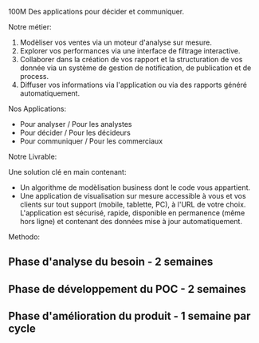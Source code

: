 100M
Des applications pour décider et communiquer.

Notre métier:
1. Modèliser vos ventes via un moteur d'analyse sur mesure.
2. Explorer vos performances via une interface de filtrage interactive.
3. Collaborer dans la création de vos rapport et la structuration de vos donnée via un système de gestion de notification, de publication et de process.
4. Diffuser vos informations via l'application ou via des rapports généré automatiquement.

Nos Applications:

- Pour analyser / Pour les analystes
- Pour décider / Pour les décideurs
- Pour communiquer / Pour les commerciaux

Notre Livrable:

Une solution clé en main contenant:
  - Un algorithme de modèlisation business dont le code vous appartient.
  - Une application de visualisation sur mesure accessible à vous et vos clients sur tout support (mobile, tablette, PC), à l'URL de votre choix. L'application est sécurisé, rapide, disponible en permanence (même hors ligne) et contenant des données mise à jour automatiquement.

Methodo:

Phase d'analyse du besoin - 2 semaines
  -
Phase de développement du POC - 2 semaines
  -
Phase d'amélioration du produit - 1 semaine par cycle
  -
